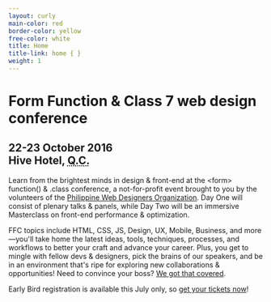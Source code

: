 ```yaml
---
layout: curly
main-color: red
border-color: yellow
free-color:	white
title: Home
title-link: home { }
weight: 1
---
```


# Form Function & Class&nbsp;7 web design conference

## 22-23 October 2016 <br> Hive Hotel, <abbr title="Quezon City">Q.C.</abbr>

Learn from the brightest minds in design & front-end at the \<form\> function() & .class conference, a not-for-profit event brought to you by the volunteers of the <a href="http://pwdo.org">Philippine Web Designers Organization</a>. Day One will consist of plenary talks & panels, while Day Two will be an immersive Masterclass on front-end performance & optimization.

FFC topics include HTML, CSS, JS, Design, UX, Mobile, Business, and more—you'll take home the latest ideas, tools, techniques, processes, and workflows to better your craft and advance your career. Plus, you get to mingle with fellow devs & designers, pick the brains of our speakers, and be in an environment that's ripe for exploring new collaborations & opportunities! Need to convince your boss? <a href="/convince/">We got that covered</a>.

Early Bird registration is available this July only, so <a target="_blank" href="https://www.eventbrite.com/e/form-function-class-7-conference-tickets-24640606718#tickets">get your tickets now</a>!